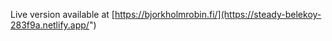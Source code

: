 Live version available at  [https://bjorkholmrobin.fi/](https://steady-belekoy-283f9a.netlify.app/")

